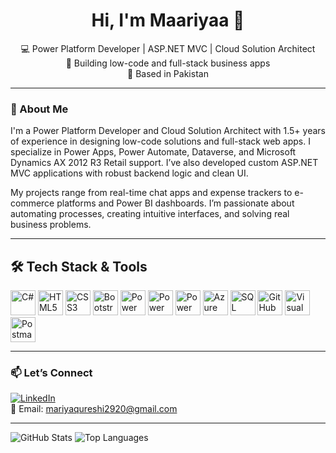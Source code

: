 <h1 align="center">Hi, I'm Maariyaa 👋</h1>

<p align="center">
  💻 Power Platform Developer | ASP.NET MVC | Cloud Solution Architect <br>
  🚀 Building low-code and full-stack business apps <br>
  📍 Based in Pakistan 
</p>

---

### 🧠 About Me

I'm a Power Platform Developer and Cloud Solution Architect with 1.5+ years of experience in designing low-code solutions and full-stack web apps. I specialize in Power Apps, Power Automate, Dataverse, and Microsoft Dynamics AX 2012 R3 Retail support. I’ve also developed custom ASP.NET MVC applications with robust backend logic and clean UI.

My projects range from real-time chat apps and expense trackers to e-commerce platforms and Power BI dashboards. I’m passionate about automating processes, creating intuitive interfaces, and solving real business problems.

---

## 🛠️ Tech Stack & Tools

<p align="left">
  <!-- Languages -->
  <img src="https://cdn.jsdelivr.net/gh/devicons/devicon/icons/csharp/csharp-original.svg" width="40" height="40" alt="C#" />
  <img src="https://cdn.jsdelivr.net/gh/devicons/devicon/icons/html5/html5-original.svg" width="40" height="40" alt="HTML5" />
  <img src="https://cdn.jsdelivr.net/gh/devicons/devicon/icons/css3/css3-original.svg" width="40" height="40" alt="CSS3" />
  <img src="https://cdn.jsdelivr.net/gh/devicons/devicon/icons/bootstrap/bootstrap-original.svg" width="40" height="40" alt="Bootstrap" />
  
  <!-- Power Platform & Cloud (Custom image links hosted on GitHub) -->
  <img src="https://raw.githubusercontent.com/microsoft/PowerPlatformIcons/main/PowerApps/Icons/PNG/PowerApps-icon-2020.png" width="40" height="40" alt="Power Apps" />
  <img src="https://raw.githubusercontent.com/microsoft/PowerPlatformIcons/main/PowerAutomate/Icons/PNG/PowerAutomate-icon-2020.png" width="40" height="40" alt="Power Automate" />
  <img src="https://img.icons8.com/color/48/000000/power-bi.png" width="40" height="40" alt="Power BI" />
  <img src="https://img.icons8.com/color/48/000000/azure-1.png" width="40" height="40" alt="Azure" />

  <!-- Database -->
  <img src="https://cdn.jsdelivr.net/gh/devicons/devicon/icons/microsoftsqlserver/microsoftsqlserver-plain.svg" width="40" height="40" alt="SQL Server" />

  <!-- Tools -->
  <img src="https://cdn.jsdelivr.net/gh/devicons/devicon/icons/github/github-original.svg" width="40" height="40" alt="GitHub" />
  <img src="https://cdn.jsdelivr.net/gh/devicons/devicon/icons/visualstudio/visualstudio-plain.svg" width="40" height="40" alt="Visual Studio" />
  <img src="https://cdn.jsdelivr.net/gh/devicons/devicon/icons/postman/postman-original.svg" width="40" height="40" alt="Postman" />
</p>


---

### 📫 Let’s Connect

[![LinkedIn](https://img.shields.io/badge/-LinkedIn-blue?style=for-the-badge&logo=linkedin&logoColor=white)](https://www.linkedin.com/in/mariaqureshi29/)  
📧 Email: mariyaqureshi2920@gmail.com

---

![GitHub Stats](https://github-readme-stats.vercel.app/api?username=maariyaa46&show_icons=true&theme=radical)
![Top Languages](https://github-readme-stats.vercel.app/api/top-langs/?username=maariyaa46&layout=compact&theme=radical)
